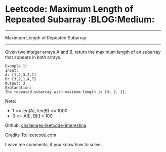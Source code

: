 # Leetcode: Maximum Length of Repeated Subarray     :BLOG:Medium:


---

Maximum Length of Repeated Subarray  

---

Given two integer arrays A and B, return the maximum length of an subarray that appears in both arrays.  

    Example 1:
    Input:
    A: [1,2,3,2,1]
    B: [3,2,1,4,7]
    Output: 3
    Explanation:
    The repeated subarray with maximum length is [3, 2, 1].

Note:  
-   1 <= len(A), len(B) <= 1000
-   0 <= A[i], B[i] < 100

Github: [challenges-leetcode-interesting](https://github.com/DennyZhang/challenges-leetcode-interesting/tree/master/maximum-length-of-repeated-subarray)  

Credits To: [leetcode.com](https://leetcode.com/problems/maximum-length-of-repeated-subarray/description/)  

Leave me comments, if you know how to solve.